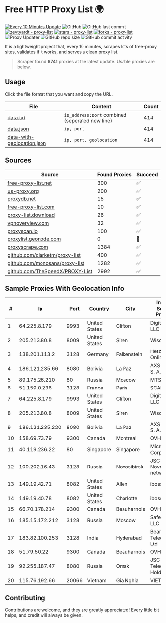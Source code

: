 
# Free HTTP Proxy List 🌍

[![Every 10 Minutes Update](https://github.com/mertguvencli/http-proxy-list/actions/workflows/main.yml/badge.svg?branch=main)](https://github.com/mertguvencli/http-proxy-list/actions/workflows/main.yml)
![GitHub](https://img.shields.io/github/license/mertguvencli/http-proxy-list)
![GitHub last commit](https://img.shields.io/github/last-commit/mertguvencli/http-proxy-list)
[![zevtyardt - proxy-list](https://img.shields.io/static/v1?label=zevtyardt&message=proxy-list&color=blue&logo=github)](https://github.com/zevtyardt/proxy-list "Go to GitHub repo")
[![stars - proxy-list](https://img.shields.io/github/stars/zevtyardt/proxy-list?style=social)](https://github.com/zevtyardt/proxy-list)
[![forks - proxy-list](https://img.shields.io/github/forks/zevtyardt/proxy-list?style=social)](https://github.com/zevtyardt/proxy-list)
[![Proxy Updater](https://github.com/zevtyardt/proxy-list/workflows/Proxy%20Updater/badge.svg)](https://github.com/zevtyardt/proxy-list/actions?query=workflow:"Proxy+Updater")
![GitHub repo size](https://img.shields.io/github/repo-size/zevtyardt/proxy-list)
[![GitHub commit activity](https://img.shields.io/github/commit-activity/m/zevtyardt/proxy-list?logo=commits)](https://github.com/zevtyardt/proxy-list/commits/main)

It is a lightweight project that, every 10 minutes, scrapes lots of free-proxy sites, validates if it works, and serves a clean proxy list.

> Scraper found **6741** proxies at the latest update. Usable proxies are below.

## Usage

Click the file format that you want and copy the URL.

|File|Content|Count|
|----|-------|-----|
|[data.txt](https://raw.githubusercontent.com/mertguvencli/http-proxy-list/main/proxy-list/data.txt)|`ip_address:port` combined (seperated new line)|414|
|[data.json](https://raw.githubusercontent.com/mertguvencli/http-proxy-list/main/proxy-list/data.json)|`ip, port`|414|
|[data-with-geolocation.json](https://raw.githubusercontent.com/mertguvencli/http-proxy-list/main/proxy-list/data-with-geolocation.json)|`ip, port, geolocation`|414|

## Sources

|Source|Found Proxies|Succeed|
|------|-------------|-------|
|[free-proxy-list.net](https://free-proxy-list.net)|300|✅|
|[us-proxy.org](https://www.us-proxy.org)|200|✅|
|[proxydb.net](http://proxydb.net)|15|✅|
|[free-proxy-list.com](https://free-proxy-list.com/?page=&port=&type%5B%5D=http&type%5B%5D=https&up_time=0&search=Search)|10|✅|
|[proxy-list.download](https://www.proxy-list.download/HTTP)|26|✅|
|[vpnoverview.com](https://vpnoverview.com/privacy/anonymous-browsing/free-proxy-servers)|32|✅|
|[proxyscan.io](https://www.proxyscan.io)|100|✅|
|[proxylist.geonode.com](https://proxylist.geonode.com/api/proxy-list?limit=300&page=1&sort_by=lastChecked&sort_type=desc&protocols=http,https)|0|🚫|
|[proxyscrape.com](https://api.proxyscrape.com/v2/?request=displayproxies&protocol=http&timeout=10000&country=all&ssl=all&anonymity=all)|1384|✅|
|[github.com/clarketm/proxy-list](https://raw.githubusercontent.com/clarketm/proxy-list/master/proxy-list-raw.txt)|400|✅|
|[github.com/monosans/proxy-list](https://raw.githubusercontent.com/monosans/proxy-list/main/proxies/http.txt)|1282|✅|
|[github.com/TheSpeedX/PROXY-List](https://raw.githubusercontent.com/TheSpeedX/PROXY-List/master/http.txt)|2992|✅|


## Sample Proxies With Geolocation Info

|#|Ip|Port|Country|City|Internet Service Provider|
|-|--|----|-------|----|-------------------------|
|1|64.225.8.179|9993|United States|Clifton|DigitalOcean, LLC|
|2|205.213.80.8|8009|United States|Siren|WiscNet|
|3|138.201.113.2|3128|Germany|Falkenstein|Hetzner Online GmbH|
|4|186.121.235.66|8080|Bolivia|La Paz|AXS Bolivia S. A.|
|5|89.175.26.210|80|Russia|Moscow|MTS PJSC|
|6|51.159.0.236|3128|France|Paris|SCALEWAY|
|7|64.225.8.179|9993|United States|Clifton|DigitalOcean, LLC|
|8|205.213.80.8|8009|United States|Siren|WiscNet|
|9|186.121.235.220|8080|Bolivia|La Paz|AXS Bolivia S. A.|
|10|158.69.73.79|9300|Canada|Montreal|OVH SAS|
|11|40.119.236.22|80|Singapore|Singapore|Microsoft Corporation|
|12|109.202.16.43|3128|Russia|Novosibirsk|JSC Avantel. Novosibirsk network|
|13|149.19.42.71|8082|United States|Allen|iboss, inc|
|14|149.19.40.78|8082|United States|Charlotte|iboss, inc|
|15|66.70.178.214|9300|Canada|Beauharnois|OVH SAS|
|16|185.15.172.212|3128|Russia|Moscow|SafeData LLC|
|17|183.82.100.253|3128|India|Hyderabad|Beam Telecom Pvt Ltd|
|18|51.79.50.22|9300|Canada|Beauharnois|OVH SAS|
|19|92.255.187.47|8080|Russia|Omsk|JSC "ER-Telecom Holding"|
|20|115.76.192.66|20066|Vietnam|Gia Nghia|VIETELGPRS|



## Contributing

Contributions are welcome, and they are greatly appreciated! Every
little bit helps, and credit will always be given.

